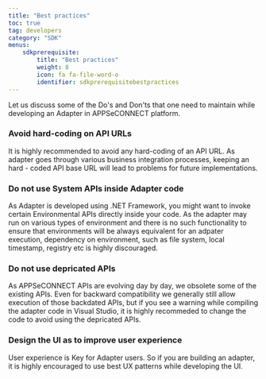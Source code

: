```yaml
---
title: "Best practices"
toc: true
tag: developers
category: "SDK"
menus: 
    sdkprerequisite:
        title: "Best practices"
        weight: 8
        icon: fa fa-file-word-o
        identifier: sdkprerequisitebestpractices
---
```


Let us discuss some of the Do's and Don'ts that one need to maintain while developing an Adapter in APPSeCONNECT platform.

### Avoid hard-coding on API URLs

It is highly recommended to avoid any hard-coding of an API URL. As adapter goes through various business integration processes, 
keeping an hard - coded API base URL will lead to problems for future implementations. 

### Do not use System APIs inside Adapter code

As Adapter is developed using .NET Framework, you might want to invoke certain Environmental APIs directly inside your code. As 
the adapter may run on various types of environment and there is no such functionality to ensure that environments 
will be always equivalent for an adpater execution, dependency on environment, such as file system, local timestamp, 
registry etc is highly discouraged. 

### Do not use depricated APIs

As APPSeCONNECT APIs are evolving day by day, we obsolete some of the existing APIs. Even for backward compatibility we generally
still allow execution of those backdated APIs, but if you see a warning while compiling the adapter code in Visual Studio, it is highly 
recommeded to change the code to avoid using the depricated APIs. 

### Design the UI as to improve user experience

User experience is Key for Adapter users. So if you are building an adapter, it is highly encouraged
to use best UX patterns while developing the UI.  